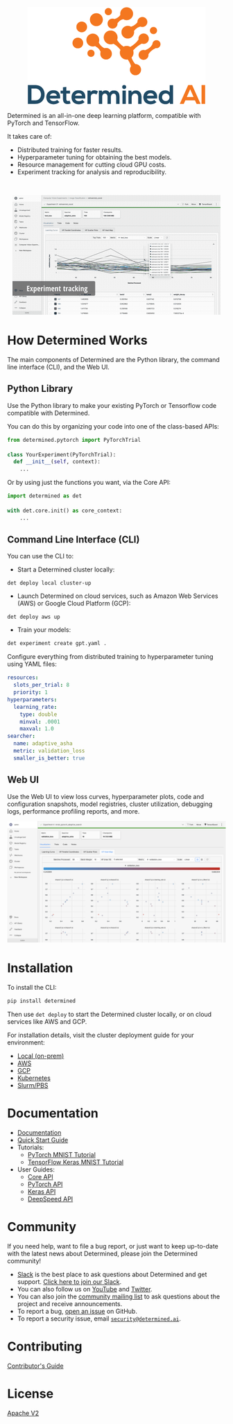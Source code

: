 <p align="center"><img src="determined-logo.png" alt="Determined AI Logo"></p>

Determined is an all-in-one deep learning platform, compatible with PyTorch and TensorFlow.

It takes care of:

- Distributed training for faster results.
- Hyperparameter tuning for obtaining the best models.
- Resource management for cutting cloud GPU costs.
- Experiment tracking for analysis and reproducibility.

<br/>

<p align="center">
<img alt="Features gif" src="./docs/assets/readme_images/features.gif">
</p>

# How Determined Works

The main components of Determined are the Python library, the command line interface (CLI), and the Web UI.

## Python Library
Use the Python library to make your existing PyTorch or Tensorflow code compatible with Determined. 

You can do this by organizing your code into one of the class-based APIs:

```python
from determined.pytorch import PyTorchTrial

class YourExperiment(PyTorchTrial):
  def __init__(self, context):
    ...
```

Or by using just the functions you want, via the Core API:

```python
import determined as det

with det.core.init() as core_context:
    ...
```

## Command Line Interface (CLI)

You can use the CLI to:

- Start a Determined cluster locally:

```
det deploy local cluster-up
```

- Launch Determined on cloud services, such as Amazon Web Services (AWS) or Google Cloud Platform (GCP):

```
det deploy aws up
```


- Train your models:
```bash
det experiment create gpt.yaml .
```

Configure everything from distributed training to hyperparameter tuning using YAML files:

```yaml
resources:
  slots_per_trial: 8
  priority: 1
hyperparameters:
  learning_rate:
    type: double
    minval: .0001
    maxval: 1.0
searcher:
  name: adaptive_asha
  metric: validation_loss
  smaller_is_better: true
```


## Web UI

Use the Web UI to view loss curves, hyperparameter plots, code and configuration snapshots, model registries, cluster utilization, debugging logs, performance profiling reports, and more.

![Web UI](docs/assets/readme_images/webui.png)


# Installation

To install the CLI:
```bash
pip install determined
```

Then use `det deploy` to start the Determined cluster locally, or on cloud services like AWS and GCP.

For installation details, visit the cluster deployment guide for your environment:

- [Local (on-prem)](https://docs.determined.ai/latest/setup-cluster/deploy-cluster/on-prem/overview.html)
- [AWS](https://docs.determined.ai/latest/setup-cluster/deploy-cluster/aws/overview.html)
- [GCP](https://docs.determined.ai/latest/setup-cluster/deploy-cluster/gcp/overview.html)
- [Kubernetes](https://docs.determined.ai/latest/setup-cluster/deploy-cluster/k8s/overview.html)
- [Slurm/PBS](https://docs.determined.ai/latest/setup-cluster/deploy-cluster/slurm/overview.html)

# Documentation

* [Documentation](https://docs.determined.ai)
* [Quick Start Guide](https://docs.determined.ai/latest/getting-started.html)
* Tutorials:
  * [PyTorch MNIST Tutorial](https://docs.determined.ai/latest/tutorials/pytorch-mnist-tutorial.html)
  * [TensorFlow Keras MNIST Tutorial](https://docs.determined.ai/latest/tutorials/tf-mnist-tutorial.html)
* User Guides:
  * [Core API](https://docs.determined.ai/latest/model-dev-guide/apis-howto/api-core-ug.html)
  * [PyTorch API](https://docs.determined.ai/latest/model-dev-guide/apis-howto/api-pytorch-ug.html)
  * [Keras API](https://docs.determined.ai/latest/model-dev-guide/apis-howto/api-keras-ug.html)
  * [DeepSpeed API](https://docs.determined.ai/latest/model-dev-guide/apis-howto/deepspeed/overview.html)


# Community

If you need help, want to file a bug report, or just want to keep up-to-date
with the latest news about Determined, please join the Determined community!

* [Slack](https://determined-community.slack.com) is the best place to
  ask questions about Determined and get support. [Click here to join our Slack](
  https://join.slack.com/t/determined-community/shared_invite/zt-1f4hj60z5-JMHb~wSr2xksLZVBN61g_Q).
* You can also follow us on [YouTube](https://www.youtube.com/@DeterminedAI) and [Twitter](https://www.twitter.com/DeterminedAI).
* You can also join the [community mailing list](https://groups.google.com/a/determined.ai/forum/#!forum/community)
  to ask questions about the project and receive announcements.
* To report a bug, [open an issue](https://github.com/determined-ai/determined/issues) on GitHub.
* To report a security issue, email [`security@determined.ai`](mailto:security@determined.ai).

# Contributing

[Contributor's Guide](CONTRIBUTING.md)

# License

[Apache V2](LICENSE)
